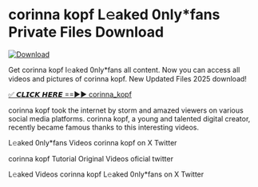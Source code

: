 # corinna kopf L𝚎aked 0nly*fans Private Files Download

[![Download](https://i.imgur.com/PoXn3jX.png)](https://mediafirer.com/corinna+kopf)

Get corinna kopf l𝚎aked 0nly*fans all content. Now you can access all videos and pictures of corinna kopf. New Updated Files 2025 download!

[✅ 𝘾𝙇𝙄𝘾𝙆 𝙃𝙀𝙍𝙀 ==►► corinna_kopf](https://mediafirer.com/corinna+kopf)

corinna kopf took the internet by storm and amazed viewers on various social media platforms. corinna kopf, a young and talented digital creator, recently became famous thanks to this interesting videos.

L𝚎aked 0nly*fans Videos corinna kopf on X Twitter

corinna kopf Tutorial Original Videos oficial twitter

L𝚎aked Videos corinna kopf L𝚎aked 0nly*fans on X Twitter